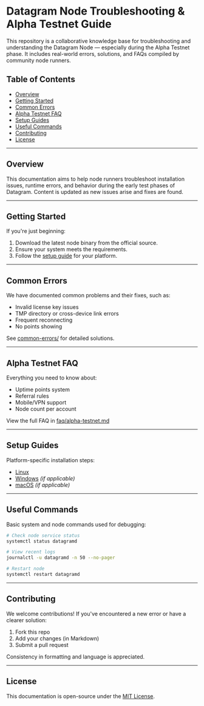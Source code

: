 # Datagram Node Troubleshooting & Alpha Testnet Guide

This repository is a collaborative knowledge base for troubleshooting and understanding the Datagram Node — especially during the Alpha Testnet phase. It includes real-world errors, solutions, and FAQs compiled by community node runners.

## Table of Contents

- [Overview](#overview)
- [Getting Started](#getting-started)
- [Common Errors](#common-errors)
- [Alpha Testnet FAQ](#alpha-testnet-faq)
- [Setup Guides](#setup-guides)
- [Useful Commands](#useful-commands)
- [Contributing](#contributing)
- [License](#license)

---

## Overview

This documentation aims to help node runners troubleshoot installation issues, runtime errors, and behavior during the early test phases of Datagram. Content is updated as new issues arise and fixes are found.

---

## Getting Started

If you're just beginning:
1. Download the latest node binary from the official source.
2. Ensure your system meets the requirements.
3. Follow the [setup guide](setup-guide/linux.md) for your platform.

---

## Common Errors

We have documented common problems and their fixes, such as:
- Invalid license key issues
- TMP directory or cross-device link errors
- Frequent reconnecting
- No points showing

See [common-errors/](common-errors/) for detailed solutions.

---

## Alpha Testnet FAQ

Everything you need to know about:
- Uptime points system
- Referral rules
- Mobile/VPN support
- Node count per account

View the full FAQ in [faq/alpha-testnet.md](faq/alpha-testnet.md)

---

## Setup Guides

Platform-specific installation steps:

- [Linux](setup-guide/linux.md)
- [Windows](setup-guide/windows.md) *(if applicable)*
- [macOS](setup-guide/mac.md) *(if applicable)*

---

## Useful Commands

Basic system and node commands used for debugging:

```bash
# Check node service status
systemctl status datagramd

# View recent logs
journalctl -u datagramd -n 50 --no-pager

# Restart node
systemctl restart datagramd
```

---

## Contributing

We welcome contributions! If you've encountered a new error or have a clearer solution:

1. Fork this repo
2. Add your changes (in Markdown)
3. Submit a pull request

Consistency in formatting and language is appreciated.

---

## License

This documentation is open-source under the [MIT License](LICENSE).



